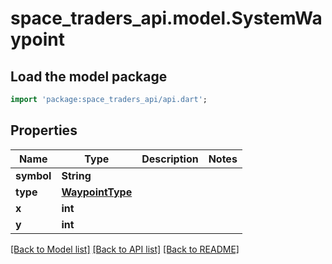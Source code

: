 # space_traders_api.model.SystemWaypoint

## Load the model package
```dart
import 'package:space_traders_api/api.dart';
```

## Properties
Name | Type | Description | Notes
------------ | ------------- | ------------- | -------------
**symbol** | **String** |  | 
**type** | [**WaypointType**](WaypointType.md) |  | 
**x** | **int** |  | 
**y** | **int** |  | 

[[Back to Model list]](../README.md#documentation-for-models) [[Back to API list]](../README.md#documentation-for-api-endpoints) [[Back to README]](../README.md)


